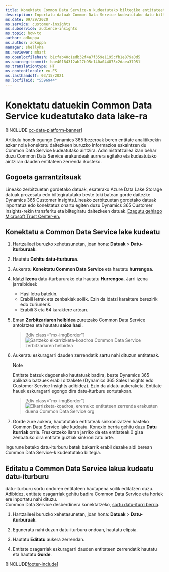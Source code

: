 ```yaml
---
title: Konektatu Common Data Service-n kudeatutako biltegiko entitateetara
description: Inportatu datuak Common Data Service kudeatutako datu-biltegia.
ms.date: 09/29/2020
ms.service: customer-insights
ms.subservice: audience-insights
ms.topic: how-to
author: adkuppa
ms.author: adkuppa
manager: shellyha
ms.reviewer: mhart
ms.openlocfilehash: b1cfab40c1edb32f4a7f359e1195cfb1e879a0d5
ms.sourcegitcommit: bae40184312ab27b95c140a044875c2daea37951
ms.translationtype: HT
ms.contentlocale: eu-ES
ms.lasthandoff: 03/15/2021
ms.locfileid: "5596944"
---
```

# <a name="connect-to-data-in-a-common-data-service-managed-data-lake"></a>Konektatu datuekin Common Data Service kudeatutako data lake-ra

[!INCLUDE [cc-data-platform-banner](../includes/cc-data-platform-banner.md)]

Artikulu honek egungo Dynamics 365 bezeroak beren entitate analitikoekin azkar nola konektatu daitezkeen buruzko informazioa eskaintzen du Common Data Service kudeatutako aintzira. Administratzailea izan behar duzu Common Data Service erakundeak aurrera egiteko eta kudeatutako aintziran dauden entitateen zerrenda ikusteko.

## <a name="important-considerations"></a>Gogoeta garrantzitsuak

Lineako zerbitzuetan gordetako datuak, esaterako Azure Data Lake Storage datuak prozesatu edo biltegiratutako beste toki batean gorde daitezke Dynamics 365 Customer Insights.Lineako zerbitzuetan gordetako datuak inportatuz edo konektatuz onartu egiten duzu Dynamics 365 Customer Insights-rekin transferitu eta biltegiratu daitezkeen datuak. [Ezagutu gehiago Microsoft Trust Center-en.](https://www.microsoft.com/trust-center)

## <a name="connect-to-a-common-data-service-managed-lake"></a>Konektatu a Common Data Service lake kudeatu

1. Hartzaileei buruzko xehetasunetan, joan hona: **Datuak** > **Datu-iturburuak**.

2. Hautatu **Gehitu datu-iturburua**.

3. Aukeratu **Konektatu Common Data Service** eta hautatu **hurrengoa**.

4. Idatzi **Izena** datu-iturbururako eta hautatu **Hurrengoa**. Jarri izena jarraibideei: 
   - Hasi letra batekin.
   - Erabili letrak eta zenbakiak soilik. Ezin da idatzi karaktere berezirik edo zuriunerik.
   - Erabili 3 eta 64 karaktere artean.

5. Eman **Zerbitzariaren helbidea** zuretzako Common Data Service antolatzea eta hautatu **saioa hasi**.

   > [!div class="mx-imgBorder"]
   > ![Sartzeko elkarrizketa-koadroa Common Data Service zerbitzariaren helbidea](media/enter-CDS-org-details.png)

6. Aukeratu eskuragarri dauden zerrendatik sartu nahi dituzun entitateak.    

   > [!NOTE]
   > Entitate batzuk dagoeneko hautatuak badira, beste Dynamics 365 aplikazio batzuek erabil ditzakete (Dynamics 365 Sales Insights edo Customer Service Insights adibidez). Ezin da aldatu aukeraketa. Entitate hauek eskuragarri egongo dira datu-iturburu sortutakoan.

   > [!div class="mx-imgBorder"]
   > ![Elkarrizketa-koadroa, eremuko entitateen zerrenda erakusten duena Common Data Service org](media/select-analytical-entities.png)

7. Gorde zure aukera, hautatutako entitateak sinkronizatzen hasteko Common Data Service lake kudeatu. Konexio berria gehitu duzu **Datu iturriak** orria. Freskatzeko ilaran jarriko da eta entitateak 0 gisa zenbatuko dira entitate guztiak sinkronizatu arte.

Ingurune bateko datu-iturburu batek bakarrik erabil dezake aldi berean Common Data Service-k kudeatutako biltegia.

## <a name="edit-a-common-data-service-managed-lake-data-source"></a>Editatu a Common Data Service lakua kudeatu datu-iturburu

datu-iturburu sortu ondoren entitateen hautapena soilik editatzen duzu. Adibidez, entitate osagarriak gehitu badira Common Data Service eta horiek ere inportatu nahi dituzu.    
Common Data Service desberdinera konektatzeko, [sortu datu-iturri berria](#connect-to-a-common-data-service-managed-lake).

1. Hartzaileei buruzko xehetasunetan, joan hona: **Datuak** > **Datu-iturburuak**.

2. Eguneratu nahi duzun datu-iturburu ondoan, hautatu elipsia.

3. Hautatu **Editatu** aukera zerrendan.

4. Entitate osagarriak eskuragarri dauden entitateen zerrendatik hautatu eta hautatu **Gorde**.


[!INCLUDE[footer-include](../includes/footer-banner.md)]